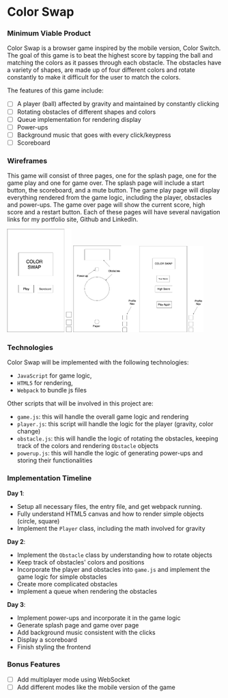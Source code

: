 # Color Swap

### Minimum Viable Product

Color Swap is a browser game inspired by the mobile version, Color Switch. The goal of this game is to beat the highest score by tapping the ball and matching the colors as it passes through each obstacle. The obstacles have a variety of shapes, are made up of four different colors and rotate constantly to make it difficult for the user to match the colors.

The features of this game include:

- [ ] A player (ball) affected by gravity and maintained by constantly clicking
- [ ] Rotating obstacles of different shapes and colors
- [ ] Queue implementation for rendering display
- [ ] Power-ups
- [ ] Background music that goes with every click/keypress
- [ ] Scoreboard

### Wireframes

This game will consist of three pages, one for the splash page, one for the game play and one for game over. The splash page will include a start button, the scoreboard, and a mute button. The game play page will display everything rendered from the game logic, including the player, obstacles and power-ups. The game over page will show the current score, high score and a restart button. Each of these pages will have several navigation links for my portfolio site, Github and LinkedIn.

<img src="https://github.com/liumaggie/colorswap/blob/master/wireframes/splash-page.png" alt="SplashPage" width="30%" height="50%"> <img src="https://github.com/liumaggie/colorswap/blob/master/wireframes/game-play.png" alt="GamePlay" width="30%" height="50%"> <img src="https://github.com/liumaggie/colorswap/blob/master/wireframes/game-over.png" alt="GameOver" width="30%" height="50%">

### Technologies

Color Swap will be implemented with the following technologies:

* `JavaScript` for game logic,
* `HTML5` for rendering,
* `Webpack` to bundle js files

Other scripts that will be involved in this project are:

* `game.js`: this will handle the overall game logic and rendering
* `player.js`: this script will handle the logic for the player (gravity, color change)
* `obstacle.js`: this will handle the logic of rotating the obstacles, keeping track of the colors and rendering `Obstacle` objects
* `powerup.js`: this will handle the logic of generating power-ups and storing their functionalities

### Implementation Timeline

**Day 1**:
* Setup all necessary files, the entry file, and get webpack running.
* Fully understand HTML5 canvas and how to render simple objects (circle, square)
* Implement the `Player` class, including the math involved for gravity

**Day 2**:
* Implement the `Obstacle` class by understanding how to rotate objects
* Keep track of obstacles' colors and positions
* Incorporate the player and obstacles into `game.js` and implement the game logic for simple obstacles
* Create more complicated obstacles
* Implement a queue when rendering the obstacles

**Day 3**:
* Implement power-ups and incorporate it in the game logic
* Generate splash page and game over page
* Add background music consistent with the clicks
* Display a scoreboard
* Finish styling the frontend

### Bonus Features

- [ ] Add multiplayer mode using WebSocket
- [ ] Add different modes like the mobile version of the game

